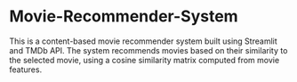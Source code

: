# Movie-Recommender-System
This is a content-based movie recommender system built using Streamlit and TMDb API. The system recommends movies based on their similarity to the selected movie, using a cosine similarity matrix computed from movie features.
